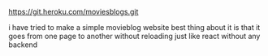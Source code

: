 https://git.heroku.com/moviesblogs.git

i have tried to make a simple movieblog website 
best thing about it is  that it goes from one page to another without reloading just like react without any backend